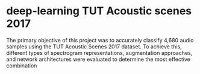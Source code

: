 # deep-learning  TUT Acoustic scenes 2017


The primary objective of this project was to accurately classify 4,680 audio samples using the TUT Acoustic Scenes 2017 dataset. To achieve this, different types of spectrogram representations, augmentation approaches, and network architectures were evaluated to determine the most effective combination
